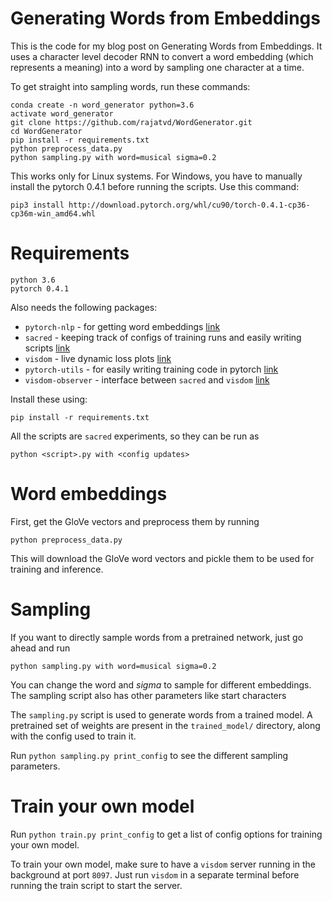 # Generating Words from Embeddings
This is the code for my blog post on Generating Words from Embeddings. It uses a character level decoder RNN to convert a word embedding (which represents a meaning) into a word by sampling one character at a time.

To get straight into sampling words, run these commands:

```
conda create -n word_generator python=3.6  
activate word_generator
git clone https://github.com/rajatvd/WordGenerator.git  
cd WordGenerator  
pip install -r requirements.txt   
python preprocess_data.py  
python sampling.py with word=musical sigma=0.2
```

This works only for Linux systems. For Windows, you have to manually install the pytorch 0.4.1 before running the scripts. Use this command:

`pip3 install http://download.pytorch.org/whl/cu90/torch-0.4.1-cp36-cp36m-win_amd64.whl`


# Requirements
`python 3.6`  
`pytorch 0.4.1`

Also needs the following packages:  
* `pytorch-nlp` - for getting word embeddings [link](https://github.com/PetrochukM/PyTorch-NLP)
* `sacred` - keeping track of configs of training runs and easily writing scripts [link](https://github.com/IDSIA/sacred)
* `visdom` - live dynamic loss plots [link](https://github.com/facebookresearch/visdom)
* `pytorch-utils` - for easily writing training code in pytorch [link](https://github.com/rajatvd/PytorchUtils)
* `visdom-observer` - interface between `sacred` and `visdom` [link](https://github.com/rajatvd/VisdomObserver)

Install these using:

`pip install -r requirements.txt`

All the scripts are `sacred` experiments, so they can be run as

`python <script>.py with <config updates>`

# Word embeddings

First, get the GloVe vectors and preprocess them by running

`python preprocess_data.py`

This will download the GloVe word vectors and pickle them to be used for training and inference.

# Sampling
If you want to directly sample words from a pretrained network, just go ahead and run

`python sampling.py with word=musical sigma=0.2`

You can change the word and _sigma_ to sample for different embeddings. The sampling script also has other parameters like start characters

The `sampling.py` script is used to generate words from a trained model. A pretrained set of weights are present in the `trained_model/` directory, along with the config used to train it.

Run `python sampling.py print_config` to see the different sampling parameters.

# Train your own model
Run `python train.py print_config` to get a list of config options for training your own model.

To train your own model, make sure to have a `visdom` server running in the background at port `8097`. Just run `visdom` in a separate terminal before running the train script to start the server.






